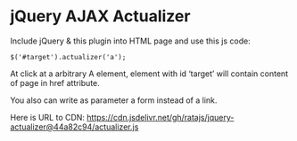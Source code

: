 jQuery AJAX Actualizer
======

Include jQuery & this plugin into HTML page and use this js code:

   `$('#target').actualizer('a');`

At click at a arbitrary A element, element with id &lsquo;target&rsquo; will contain content of page in href attribute.

You also can write as parameter a form instead of a link.

Here is URL to CDN: https://cdn.jsdelivr.net/gh/ratajs/jquery-actualizer@44a82c94/actualizer.js
